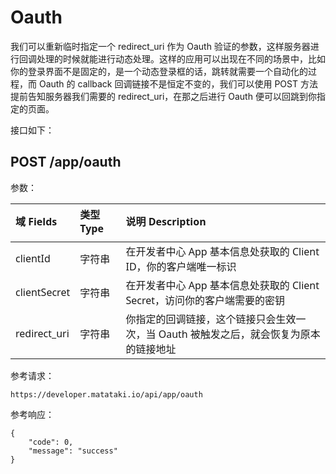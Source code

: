 # Oauth

我们可以重新临时指定一个 redirect_uri 作为 Oauth 验证的参数，这样服务器进行回调处理的时候就能进行动态处理。这样的应用可以出现在不同的场景中，比如你的登录界面不是固定的，是一个动态登录框的话，跳转就需要一个自动化的过程，而 Oauth 的 callback 回调链接不是恒定不变的，我们可以使用 POST 方法提前告知服务器我们需要的 redirect_uri，在那之后进行 Oauth 便可以回跳到你指定的页面。

接口如下：

## POST /app/oauth

<style>
pre {
  overflow-x: scroll;
}
</style>

<style>
table th:first-of-type {
    width: 15%;
}
table th:nth-of-type(2) {
    width: 15%;
}
table th:nth-of-type(3) {
    width: 80%;
}
th{
    font-family: 'Segoe UI', Tahoma, Geneva, Verdana, sans-serif;
    padding-bottom: 10px;
}
td {
    font-weight: 400;
    font-family: 'Segoe UI', Tahoma, Geneva, Verdana, sans-serif;
}
</style>

参数：

| 域 Fields    | 类型 Type | 说明 Description                                             |
| :----------- | :-------- | :----------------------------------------------------------- |
| clientId     | 字符串    | 在开发者中心 App 基本信息处获取的 Client ID，你的客户端唯一标识 |
| clientSecret | 字符串    | 在开发者中心 App 基本信息处获取的 Client Secret，访问你的客户端需要的密钥 |
| redirect_uri | 字符串    | 你指定的回调链接，这个链接只会生效一次，当 Oauth 被触发之后，就会恢复为原本的链接地址 |

参考请求：

```
https://developer.matataki.io/api/app/oauth
```

参考响应：

```
{
    "code": 0,
    "message": "success"
}
```

